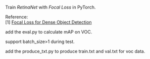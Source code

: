 Train _RetinaNet_ with _Focal Loss_ in PyTorch.

Reference:  
[1] [Focal Loss for Dense Object Detection](https://arxiv.org/abs/1708.02002)

add the eval.py to calculate mAP on VOC.

support batch_size>1 during test.

add the produce_txt.py to produce train.txt and val.txt for voc data.
